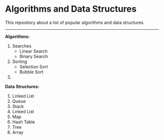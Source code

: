 # Algorithms and Data Structures

This repository about a list of popular algorithms and data structures.

---

__Algorithms:__

1. Searches
   - Linear Search
   - Binary Search
2. Sorting
    - Selection Sort
    - Bubble Sort
3. 


__Data Structures:__

1. Linked List
2. Queue
3. Stack
4. Linked List
5. Map
6. Hash Table
7. Tree
8. Array


